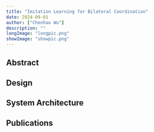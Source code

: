 ```yaml
---
title: "Imitation Learning for Bilateral Coordination"
date: 2024-09-01
author: ["Chenhao Wu"]
description: ""
longImage: "longpic.png"
showImage: "showpic.png"
---
```


## Abstract




## Design



## System Architecture



## Publications

